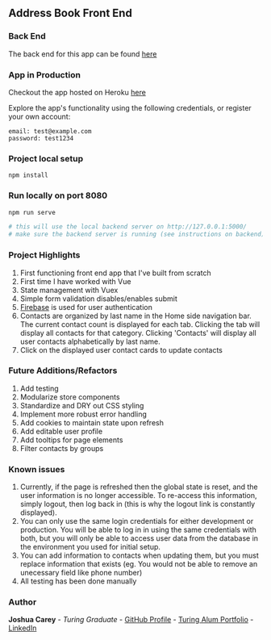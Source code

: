 ## Address Book Front End

### Back End 
The back end for this app can be found [here](https://github.com/jdcarey128/address-book-backend)

### App in Production 
Checkout the app hosted on Heroku [here](https://address-book-frontend-lt.herokuapp.com/login)

Explore the app's functionality using the following credentials, or register your own account:  
```
email: test@example.com
password: test1234
```


### Project local setup
```
npm install
```

### Run locally on port 8080
```zsh
npm run serve

# this will use the local backend server on http://127.0.0.1:5000/ 
# make sure the backend server is running (see instructions on backend)
```

### Project Highlights
1. First functioning front end app that I've built from scratch 
1. First time I have worked with Vue 
1. State management with Vuex  
1. Simple form validation disables/enables submit  
1. [Firebase](https://firebase.google.com) is used for user authentication 
1. Contacts are organized by last name in the Home side navigation bar. The current contact count is displayed for each tab. Clicking the tab will display all contacts for that category. Clicking 'Contacts' will display all user contacts alphabetically by last name.
1. Click on the displayed user contact cards to update contacts

### Future Additions/Refactors
1. Add testing
1. Modularize store components
1. Standardize and DRY out CSS styling
1. Implement more robust error handling
1. Add cookies to maintain state upon refresh 
1. Add editable user profile 
1. Add tooltips for page elements
1. Filter contacts by groups 

### Known issues 
1. Currently, if the page is refreshed then the global state is reset, and the user information is no longer accessible. To re-access this information, simply logout, then log back in (this is why the logout link is constantly displayed).
1. You can only use the same login credentials for either development or production. You will be able to log in in using the same credentials with both, but you will only be able to access user data from the database in the environment you used for initial setup.
1. You can add information to contacts when updating them, but you must replace information that exists (eg. You would not be able to remove an unecessary field like phone number) 
1. All testing has been done manually

### Author
**Joshua Carey** - *Turing Graduate* - [GitHub Profile](https://github.com/jdcarey128) - [Turing Alum Portfolio](https://alumni.turing.io/alumni/joshua-carey) - [LinkedIn](https://www.linkedin.com/in/carey-joshua/)
